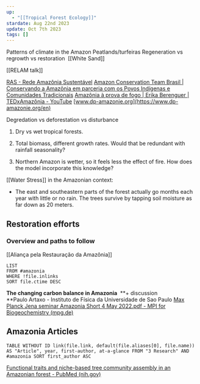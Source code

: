 ```yaml
---
up:
  - "[[Tropical Forest Ecology]]"
stardate: Aug 22nd 2023
update: Oct 7th 2023
tags: []
---
```

Patterns of climate in the Amazon
Peatlands/turfeiras
Regeneration vs regrowth vs restoration 
[[White Sand]]

[[RELAM talk]]

[RAS - Rede Amazônia Sustentável](https://ras-network.org/)
[Amazon Conservation Team Brasil | Conservando a Amazônia em parceria com os Povos Indígenas e Comunidades Tradicionais](https://brasil.amazonteam.org/)
[Amazônia à prova de fogo | Erika Berenguer | TEDxAmazônia - YouTube](https://www.youtube.com/watch?v=2724-YYtu2E)
[www.dp-amazonie.org](https://www.dp-amazonie.org/en)

Degredation vs deforestation vs disturbance

1. Dry vs wet tropical forests.

1. Total biomass, different growth rates. Would that be redundant with rainfall seasonality?

3. Northern Amazon is wetter, so it feels less the effect of fire. How does the model incorporate this knowledge?

[[Water Stress]] in the Amazonian context:
- The east and southeastern parts of the forest actually go months each year with little or no rain. The trees survive by tapping soil moisture as far down as 20 meters.

## Restoration efforts

### Overview and paths to follow


[[Aliança pela Restauração da Amazônia]]

```dataview
LIST
FROM #amazonia
WHERE !file.inlinks
SORT file.ctime DESC
```
**The changing carbon balance in Amazonia**  **+ discussion  
**Paulo Artaxo - Instituto de Física da Universidade de Sao Paulo
[Max Planck Jena seminar Amazonia Short 4 May 2022.pdf - MPI for Biogeochemistry (mpg.de)](https://nextcloud.bgc-jena.mpg.de/s/nZez8tmK7Ng99Xa?dir=undefined&openfile=38259529)


## Amazonia Articles
```dataview
TABLE WITHOUT ID link(file.link, default(file.aliases[0], file.name)) AS "Article", year, first-author, at-a-glance FROM "3 Research" AND #amazonia SORT first_author ASC
```
[Functional traits and niche-based tree community assembly in an Amazonian forest - PubMed (nih.gov)](https://pubmed.ncbi.nlm.nih.gov/18948539/)